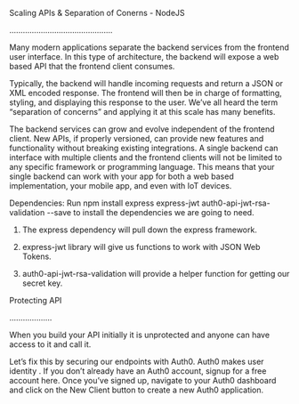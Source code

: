 Scaling APIs & Separation of Conerns - NodeJS

..............................................


Many modern applications separate the backend services from the frontend user interface. In this type of architecture, the backend will expose a web based API that the frontend client consumes. 

Typically, the backend will handle incoming requests and return a JSON or XML encoded response. The frontend will then be in charge of formatting, styling, and displaying this response to the user. We’ve all heard the term “separation of concerns” and applying it at this scale has many benefits.

The backend services can grow and evolve independent of the frontend client. New APIs, if properly versioned, can provide new features and functionality without breaking existing integrations. A single backend can interface with multiple clients and the frontend clients will not be limited to any specific framework or programming language. This means that your single backend can work with your app for both a web based implementation, your mobile app, and even with IoT devices.


Dependencies:
Run npm install express express-jwt auth0-api-jwt-rsa-validation --save to install the dependencies we are going to need.

1. The express dependency will pull down the express framework.

2. express-jwt library will give us functions to work with JSON Web Tokens.

3. auth0-api-jwt-rsa-validation will provide a helper function for getting our secret key.


Protecting API

...................

When you build your API initially it is unprotected and anyone can have access to it and call it.

 Let’s fix this by securing our endpoints with Auth0. Auth0 makes user identity . If you don’t already have an Auth0 account, signup for a free account here. Once you’ve signed up, navigate to your Auth0 dashboard and click on the New Client button to create a new Auth0 application.